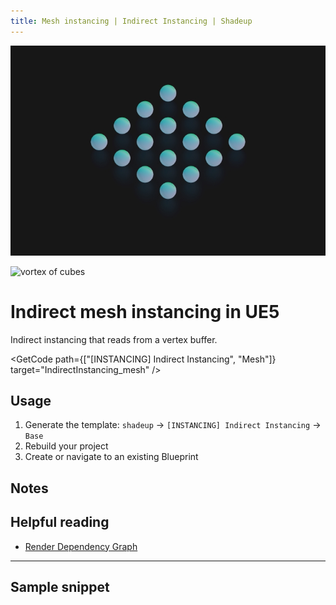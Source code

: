 ```yaml
---
title: Mesh instancing | Indirect Instancing | Shadeup
---
```


<script>
	import GetCode from "@/get-code.svelte";
</script>

![Grid of spheres](img/instancing/instancing-mesh.jpg)

![vortex of cubes](img/instancing/mesh-shot.png)

<div style="display: none;">

#### Mesh instancing

</div>

# Indirect mesh instancing in UE5

Indirect instancing that reads from a vertex buffer.

<GetCode path={["[INSTANCING] Indirect Instancing", "Mesh"]} target="IndirectInstancing_mesh" />

## Usage

1. Generate the template: `shadeup` -> `[INSTANCING] Indirect Instancing` -> `Base`
2. Rebuild your project
3. Create or navigate to an existing Blueprint

## Notes

## Helpful reading

- [Render Dependency Graph](https://docs.unrealengine.com/5.0/en-US/render-dependency-graph-in-unreal-engine/)

---

## Sample snippet

```hlsl

```
